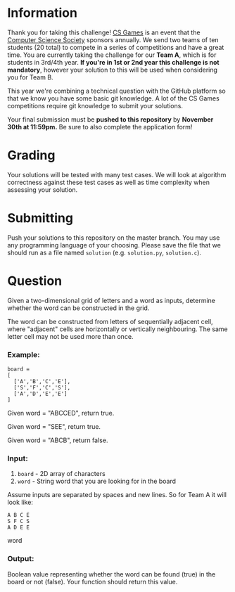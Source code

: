 # Information

Thank you for taking this challenge! [CS Games](https://2020.csgames.org/) is an event that the [Computer Science Society](https://css.uwindsor.ca) sponsors annually. We send two teams of ten students (20 total) to compete in a series of competitions and have a great time. You are currently taking the challenge for our **Team A**, which is for students in 3rd/4th year. **If you're in 1st or 2nd year this challenge is not mandatory**, however your solution to this will be used when considering you for Team B.

This year we're combining a technical question with the GitHub platform so that we know you have some basic git knowledge. A lot of the CS Games competitions require git knowledge to submit your solutions.

Your final submission must be **pushed to this repository** by **November 30th at 11:59pm.** Be sure to also complete the application form!

# Grading

Your solutions will be tested with many test cases. We will look at algorithm correctness against these test cases as well as time complexity when assessing your solution.

# Submitting

Push your solutions to this repository on the master branch. You may use any programming language of your choosing. Please save the file that we should run as a file named `solution` (e.g. `solution.py`, `solution.c`).

# Question

Given a two-dimensional grid of letters and a word as inputs, determine whether the word can be constructed in the grid.

The word can be constructed from letters of sequentially adjacent cell, where "adjacent" cells are horizontally or vertically neighbouring. The same letter cell may not be used more than once.

### Example:
```
board =
[
  ['A','B','C','E'],
  ['S','F','C','S'],
  ['A','D','E','E']
]
```

Given word = "ABCCED", return true.

Given word = "SEE", return true.

Given word = "ABCB", return false.


### Input:
1) `board` - 2D array of characters
2) `word` - String word that you are looking for in the board

Assume inputs are separated by spaces and new lines. So for Team A it will look like:
```
A B C E
S F C S
A D E E
```
word



### Output:
Boolean value representing whether the word can be found (true) in the board or not (false). Your function should return this value.
